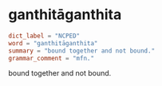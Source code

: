 # ganthitāganthita

``` toml
dict_label = "NCPED"
word = "ganthitāganthita"
summary = "bound together and not bound."
grammar_comment = "mfn."
```

bound together and not bound.

